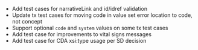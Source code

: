 * Add test cases for narrativeLink and id/idref validation
* Update tx test cases for moving code in value set error location to code, not concept
* Support optional `code` and `system` values on some tx test cases
* Add test case for improvements to vital signs messages
* Add test case for CDA xsi:type usage per SD decision

